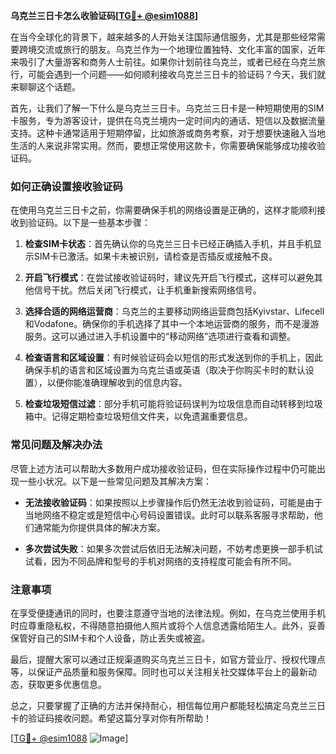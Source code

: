 **乌克兰三日卡怎么收验证码[[TG💪+ @esim1088](https://t.me/s/esim1088)]**

在当今全球化的背景下，越来越多的人开始关注国际通信服务，尤其是那些经常需要跨境交流或旅行的朋友。乌克兰作为一个地理位置独特、文化丰富的国家，近年来吸引了大量游客和商务人士前往。如果你计划前往乌克兰，或者已经在乌克兰旅行，可能会遇到一个问题——如何顺利接收乌克兰三日卡的验证码？今天，我们就来聊聊这个话题。

首先，让我们了解一下什么是乌克兰三日卡。乌克兰三日卡是一种短期使用的SIM卡服务，专为游客设计，提供在乌克兰境内一定时间内的通话、短信以及数据流量支持。这种卡通常适用于短期停留，比如旅游或商务考察，对于想要快速融入当地生活的人来说非常实用。然而，要想正常使用这款卡，你需要确保能够成功接收验证码。

### 如何正确设置接收验证码

在使用乌克兰三日卡之前，你需要确保手机的网络设置是正确的，这样才能顺利接收到验证码。以下是一些基本步骤：

1. **检查SIM卡状态**：首先确认你的乌克兰三日卡已经正确插入手机，并且手机显示SIM卡已激活。如果卡未被识别，请检查是否插反或接触不良。

2. **开启飞行模式**：在尝试接收验证码时，建议先开启飞行模式，这样可以避免其他信号干扰。然后关闭飞行模式，让手机重新搜索网络信号。

3. **选择合适的网络运营商**：乌克兰的主要移动网络运营商包括Kyivstar、Lifecell和Vodafone。确保你的手机选择了其中一个本地运营商的服务，而不是漫游服务。这可以通过进入手机设置中的“移动网络”选项进行查看和调整。

4. **检查语言和区域设置**：有时候验证码会以短信的形式发送到你的手机上，因此确保手机的语言和区域设置为乌克兰语或英语（取决于你购买卡时的默认设置），以便你能准确理解收到的信息内容。

5. **检查垃圾短信过滤**：部分手机可能将验证码误判为垃圾信息而自动转移到垃圾箱中。记得定期检查垃圾短信文件夹，以免遗漏重要信息。

### 常见问题及解决办法

尽管上述方法可以帮助大多数用户成功接收验证码，但在实际操作过程中仍可能出现一些小状况。以下是一些常见问题及其解决方案：

- **无法接收验证码**：如果按照以上步骤操作后仍然无法收到验证码，可能是由于当地网络不稳定或是短信中心号码设置错误。此时可以联系客服寻求帮助，他们通常能为你提供具体的解决方案。
  
- **多次尝试失败**：如果多次尝试后依旧无法解决问题，不妨考虑更换一部手机试试看，因为不同品牌和型号的手机对网络的支持程度可能会有所不同。

### 注意事项

在享受便捷通讯的同时，也要注意遵守当地的法律法规。例如，在乌克兰使用手机时应尊重隐私权，不得随意拍摄他人照片或将个人信息透露给陌生人。此外，妥善保管好自己的SIM卡和个人设备，防止丢失或被盗。

最后，提醒大家可以通过正规渠道购买乌克兰三日卡，如官方营业厅、授权代理点等，以保证产品质量和服务保障。同时也可以关注相关社交媒体平台上的最新动态，获取更多优惠信息。

总之，只要掌握了正确的方法并保持耐心，相信每位用户都能轻松搞定乌克兰三日卡的验证码接收问题。希望这篇分享对你有所帮助！

[[TG💪+ @esim1088](https://t.me/s/esim1088) ![Image](https://i.postimg.cc/4NQfJmqS/Snipaste-2025-05-13-00-14-12.png)]